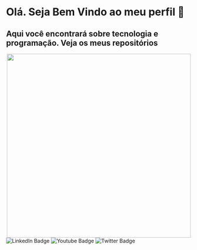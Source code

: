 # Olá. Seja Bem Vindo ao meu perfil 👋
## Aqui você encontrará sobre tecnologia e programação. Veja os meus repositórios
<!--
**NicoleBranco04/NicoleBranco04** is a ✨ _special_ ✨ repository because its `README.md` (this file) appears on your GitHub profile.

Here are some ideas to get you started:

- 🔭 I’m currently working on ...
- 🌱 I’m currently learning ...
- 👯 I’m looking to collaborate on ...
- 🤔 I’m looking for help with ...
- 💬 Ask me about ...
- 📫 How to reach me: ...
- 😄 Pronouns: ...
- ⚡ Fun fact: ...
-->


<div id="header" align="center">
  <img src="https://media.giphy.com/media/qgQUggAC3Pfv687qPC/giphy.gif" width="500"/>
</div>

<div id="badges">
  <img src="https://img.shields.io/badge/LinkedIn-blue?style=for-the-badge&logo=linkedin&logoColor=white"  width="center" alt="LinkedIn Badge"/>
  <img src="https://img.shields.io/badge/YouTube-red?style=for-the-badge&logo=youtube&logoColor=white" width="center" alt="Youtube Badge"/>
  <img src="https://img.shields.io/badge/Twitter-blue?style=for-the-badge&logo=twitter&logoColor=white" width="center" alt="Twitter Badge"/>
</div>

